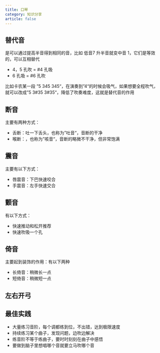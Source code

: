 ```yaml
---
title: 口琴
category: 知识分享
article: false
---
```


## 替代音

是可以通过提高半音得到相同的音，比如 低音7 升半音就变中音 1，它们是等效的，可以互相替代

+ 4，5 孔吹 = #4 孔吸
+ 6 孔吸 = #6 孔吹

比如卡农某一段 ”5 345 345“，在演奏到”4“的时候会吸气，如果想要全程吹气，就可以改成”5 3#35 3#35“，降低了吹奏难度，这就是替代音的作用

## 断音

主要有两种方式：

+ 舌断：吐一下舌头，也称为”吐音“，音断的干净
+ 喉断：，也称为”咳音“，音断的略微不干净，但非常饱满

## 震音

主要有以下方式：

+ 唇震音：下巴快速咬合
+ 手震音：左手快速交合

## 颤音

有以下方式：

+ 快速推动和松开推荐
+ 快速吹吸一个孔

## 倚音

主要起到装饰的作用：有以下两种

+ 长倚音：稍微长一点
+ 短倚音：稍微短一点

## 左右开弓

## 最佳实践

+ 大量练习音阶，每个调都练到位，不出错，达到极限速度
+ 持续练习某个曲子，发现问题，边吹边解决
+ 练音阶不等于练曲子，要时时刻刻在曲子中感悟
+ 要做到脑子里想唱哪个音就要立马吹哪个音
